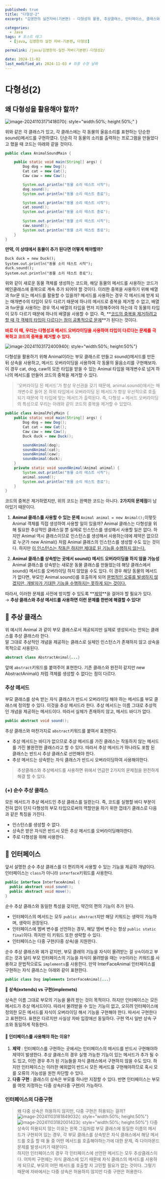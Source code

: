 ```yaml
---
published: true
title: "다형성-2"
excerpt: "김영한의 실전자바(기본편) - 다형성의 활용, 추상클래스, 인터페이스, 클래스와 인터페이스의 활용"

categories:
  - Java
tags: # 포스트 태그
  - [java, 김영한의 실전 자바-기본편, 다형성] 

permalink: /java/김영한의-실전-자바(기본편)-다형성2/

date: 2024-11-02
last_modified_at: 2024-11-03 # 최종 수정 날짜
---
```


# 다형성(2)
## 왜 다형성을 활용해야 할까?
![image-20241103171418070]({{site.url}}/images/2024-11-02-java-basic-polymorphism2/image-20241103171418070.png){: style="width:50%; height:50%;" }

위와 같은 각 클래스가 있고, 각 클래스에는 각 동물의 울음소리를 표현하는 단순한 sound()메서드를 구현하였다. 단순히 각 동물의 소리를 출력하는 프로그램을 만들었다고 했을 때 코드는 아래와 같을 것이다.
```java
public class AnimalSoundMain {

    public static void main(String[] args) {
        Dog dog = new Dog();
        Cat cat = new Cat();
        Caw caw = new Caw();

        System.out.println("동물 소리 테스트 시작");
        dog.sound();
        System.out.println("동물 소리 테스트 종료");

        System.out.println("동물 소리 테스트 시작");
        cat.sound();
        System.out.println("동물 소리 테스트 종료");
      
        System.out.println("동물 소리 테스트 시작");
        caw.sound();
        System.out.println("동물 소리 테스트 종료");
    }
}
```
 **만약, 이 상태에서 동물이 추가 된다면 어떻게 해야할까?**
```
Duck duck = new Duck();
System.out.println("동물 소리 테스트 시작");
duck.sound();
System.out.println("동물 소리 테스트 종료");
```
위와 같이 새로운 동물 객체를 생성하는 코드와, 해당 동물의 메서드를 사용하는 코드가 메인클래스에 중복으로 계속 추가 되어야 할 것이다. 이러한 중복을 사용하기 위해 배열과 for문 또는 메서드를 활용할 수 있을까? 메서드를 사용하는 경우 각 메서드에 받게 되는 매개변수의 타입이 모두 다르기 때문에 하나의 메서드로 중복을 제거할 수 없고, 배열과 for문을 사용하는 경우 역시 배열의 타입을 먼저 지정해주어야 하는데 각 동물의 타입이 모두 다르기 때문에 하나의 배열을 사용할 수 없다. 즉, **<u>코드의 중복을 제거하려고 할 때 각 객체의 타입이 다르다는 점이 공통적으로 문제</u>**가 된다는 것이다. 

**<span style="color:red">바로 이 때, 우리는 다형성과 메서드 오버라이딩을 사용하여 타입이 다르다는 문제를 극복하고 코드의 중복을 제거할 수 있다.</span>**

![image-20241103172400940]({{site.url}}/images/2024-11-02-java-basic-polymorphism2/image-20241103172400940.png){: style="width:50%; height:50%"}

다형성을 활용하기 위해 Animal이라는 부모 클래스르 만들고 sound()메서드를 만든 뒤 상속을 사용하고, 메서드 오버라이딩을 사용하여 각 동물의 울음소리를 구현해보자. 이 경우 cat, dog, caw의 모든 타입을 받을 수 있는 Animal 타입을 매개변수로 넘겨 하나의 메서드를 만들어 코드의 중복을 제거할 수 있다.

> <span style="font-size:14px; color:gray"> '오버라이딩 된 메서드'가 항상 우선권을 갖기 때문에, animal.sound()에서는 매개변수로 들어 온 하위 타입에서 오버라이딩 된 메서드가 항상 우선적으로 호출 되기 때문에 각 타입에 맞는 메서드가 출력된다. 즉, 다형성 + 메서드 오버라이딩의 특성으로 우리는 아래와 같이 코드의 중복을 제거할 수 있었다.</span>

```java
public class AnimalPolyMain {
    public static void main(String[] args) {
        Dog dog = new Dog();
        Cat cat = new Cat();
        Caw caw = new Caw();
        Duck duck = new Duck();

        soundAnimal(dog);
        soundAnimal(cat);
        soundAnimal(caw);
        soundAnimal(duck);
    }
    private static void soundAnimal(Animal animal) {
        System.out.println("동물 소리 테스트 시작");
        animal.sound();
        System.out.println("동물 소리 테스트 종료");
    }
}
```

코드의 중복은 제거하였지만, 위의 코드는 완벽한 코드는 아니다. **2가지의 문제점**이 남아있기 때문이다. 

1. **Animal 클래스를 사용할 수 있는 문제**
   `Animal animal = new Animal();`이렇듯 Animal 객체를 직접 생성하여 사용할 일이 있을까? Animal 클래스는 다형성을 위해 필요한 추상적인 클래스일 뿐 실제로 인스턴스를 생성해서 사용할 일은 없다. 하지만 Animal 역시 클래스이므로 인스턴스를 생성해서 사용하는데에 제약은 없으므로 누군가 new Animal() 처럼 Animal 클래스의 인스턴스를 생성할 수도 있는 것이다. 하지만 <u>이 인스턴스는 작동은 하지만 제대로 된 기능을 수행하지 않는다.</u> 

2. **Animal 클래스를 상속받는 곳에서 sound() 메서드 오버라이딩을 하지 않을 가능성** 
   Animal 클래스를 상속받는 새로운 동물 클래스를 만들었는데 해당 클래스에서 sound() 메서드를 오버라이딩 하지 않았을 수도 있다. 이 경우 해당 동물의 메서드가 없다면, 부모인 Animal.sound()를 호출하게 되어 <u>문법적인 오류를 발생하지 않겠지만, 개발자가 기대한 기능을 수행하지는 못하게 되는 것이다.</u> 

따라서, 이러한 문제를 사전에 방지할 수 있도록 **<u>제약</u>**을 걸어야 할 필요가 있다. <br>→ **추상 클래스와 추상 메서드를 사용하면 이런 문제를 한번에 해결할 수 있다!**

## 🔻 추상 클래스

위 예시의 Animal 과 같이 부모 클래스로서 제공되지만 실제로 생성되서는 안되는 클래스를 추상 클래스라 한다.<br>말 그대로 추상적인 개념을 제공하는 클래스로 실체인 인스턴스가 존재하지 않고 상속을 목적으로 사용된다.

```java
abstract class AbstractAnimal{...}
```

앞에 `abstract`키워드를 붙여주어 표현한다. 기존 클래스와 완전히 같지만 new AbstractAnimal() 처럼 객체를 생성할 수 없다는 점이 다르다. 

### 추상 메서드

부모 클래스를 상속 받는 자식 클래스가 반드시 오버라이딩 해야 하는 메서드를 부모 클래스에 정의할 수 있다. 이것을 추상 메서드라 한다. 추상 메서드는 이름 그대로 추상적인 개념을 제공하는 메서드이다. 따라서 실체가 존재하지 않고, 메서드 바디가 없다.

```java
public abstract void sound();
```

추상 클래스와 마찬가지로 `abstract`키워드를 붙여서 표현한다. 

- 추상 메서드는 바디가 없으므로 추상 메서드를 가진 클래스는 작동하지 않는 메서드를 가진 불완전한 클래스라고 할 수 있다. 따라서 추상 메서드가 하나라도 포함 된 클래스는 반드시 추상 클래스로 선언해야 한다.  
- 추상 메서드는 상속받는 자식 클래스가 반드시 오버라이딩하여 사용해야한다.

> 추상클래스와 추상메서드를 사용하면 위에서 언급한 2가지의 문제점을 완전하게 해결 할 수 있다. 

### (+) 순수 추상 클래스

모든 메서드가 추상 메서드인 추상 클래스를 일컫는다. 즉, 코드를 실행할 바디 부분이 전혀 없이 단지 다형성의 부모 타입으로써의 역할만을 하기 위한 껍데기 클래스로 다음과 같은 특징을 가진다. 

* 인스턴스를 생성할 수 없다. 
* 상속은 받은 자식은 반드시 모든 추상 메서드를 오버라이딩해야한다.
* 주로 다형성을 위해 사용한다.

## 🔻 인터페이스

앞서 설명한 순수 추상 클래스를 더 편리하게 사용할 수 있는 기능을 제공하 개념이다. 인터페이스는 `class`가 아니라 `interface`키워드를 사용한다.

```java
public interface InterfaceAnimal {
  public abstract void sound();
  public abstract void move();
}
```

순수 추상 클래스와 동일한 특성을 갖지만, 약간의 편의 기능이 추가 된다. 

- 인터페이스의 메서드는 모두 `public abstract`지만 해당 키워드는 생략이 가능하며, 생략이 권장된다.
- 인터페이스에 멤버 변수를 선언하는 경우, 해당 멤버 변수는 항상 `public static final`이다. 하지만 이 키워드 또한 생략할 수 있다. 
- 인터페이스는 다중 구현(다중 상속)을 지원한다.

순수 추상 클래스와 궤가 같지만, 부모 클래의 기능을 자식이 물려받는 걸 `상속`이라고 부르는 것과 달리 부모 인터페이스의 기능을 자식이 물려받을 때는 `구현`이라는 키워드를 사용하고 문법적으로도 `implements`를 사용한다. 만약 InterFaceAnimal 인터페이스를 구현하는 자식 클래스는 아래와 같이 표현한다.

```java
public class Dog implements InterFaceAnimal{...}
```

**📍 상속(extends) vs 구현(implemets)**

상속은 이름 그대로 부모의 기능을 물려 받는 것이 목적이다. 하지만 인터페이스는 모든 메서드가 추상 메서드이다. 따라서 물려받을 수 있는 기능이 없고, 오히려 인터페이스에 정의한 모든 메서드를 자식이 오버라이딩 해서 기능을 구현해야 한다. 따서서 구현한다고 표현한다. 표현은 다르지만 사실상 자바 입장에선 동일하다. 구현 역시 일반 상속 구조와 동일하게 작동한다.

#### 📍 인터페이스를 사용해야 하는 이유?

1. **제약** : 인터페이스를 구현하는 곳에서는 인터페이스의 메서드를 반드시 구현해야하 제약이 발생한다. 추상 클래스의 경우 실행 가능한 기능이 있는 메서드가 추가 될 수 도 있고, 이런 경우 추가 된 기능들을 자식 클래스에서 구현하지 않을 수도 있다. 하지만 인터페이스는 이러한 예외없이 반드시 모든 메서드를 구현해야하므로 혹시 모를 오류의 가능성을 원천 차단할 수 있다.
2. **다중 구현** : 클래스이 상속은 부모를 하나만 지정할 수 있다. 반면 인터페이스는 부모를 여럿 지정하는 다중 상속(다중 구현)이 가능하다.

### 인터페이스의 다중구현 
> 왜 다중 상속은 허용하지 않지만, 다중 구현은 허용되는 걸까?
> ![image-20241103181849032]({{site.url}}/images/2024-11-02-java-basic-polymorphism2/image-20241103181849032.png){: style="width:50%; height:50%"}![image-20241103182001423]({{site.url}}/images/2024-11-02-java-basic-polymorphism2/image-20241103182001423.png){: style="width:50%; height:50%"}
> 다중 상속이 허용되지 않는 이유는 왼쪽 그림처럼 부모 클래스에 동일한 이름의 메서드가 구현되어 있는 경우, 각 부모 클래스를 상속받은 자식 클래스에서 해당 메서드를 호출 할 때 둘 중 어떤 메서드를 호출해야하는가에 대한 문제, 즉 다이아몬드 문제를 발생시키기 때문이다.<br>하지만 인터페이스의 경우 각 인터페이스에 선언한 메서드는 모두 추상클래스이다. 어차피 구현체는 자식 클래스에 있기 때문에 자식 클래스의 메서드를 사용하게 되므로, 부모의 어떤 메서드를 호출할 지 고민할 필요가 없는 것이다. 그렇기 때문에 자바에서는 다중 상속은 허용하지 않지만 다중 구현은 허용한다.



